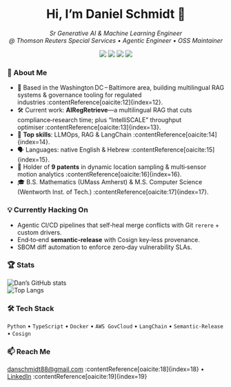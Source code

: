 <h1 align="center">Hi, I’m Daniel Schmidt 👋</h1>

<p align="center"><em>
Sr Generative AI & Machine Learning Engineer @ Thomson Reuters Special Services
 • Agentic Engineer • OSS Maintainer
</em></p>

<p align="center">
  <a href="https://github.com/danschmidt88"><img src="https://img.shields.io/github/followers/danschmidt88?label=Follow&style=social"></a>
  <a href="#"><img src="https://img.shields.io/badge/LLMOps-RAG-blueviolet"></a>
  <a href="https://github.com/danschmidt88/auto-pipeline/actions/workflows/ci.yml"><img src="https://img.shields.io/github/actions/workflow/status/danschmidt88/auto-pipeline/ci.yml?branch=main&label=build"></a>
  <a href="docs/sbom/latest.json"><img src="https://img.shields.io/badge/SBOM-CycloneDX-0078d6"></a>
</p>

### 🚀 About Me
- 📍 Based in the Washington DC – Baltimore area, building multilingual RAG systems & governance tooling for regulated industries :contentReference[oaicite:12]{index=12}.  
- 🛠️ Current work: **AIRegRetrieve**—a multilingual RAG that cuts compliance‑research time; plus “IntelliSCALE” throughput optimiser :contentReference[oaicite:13]{index=13}.  
- 🧰 **Top skills**: LLMOps, RAG & LangChain :contentReference[oaicite:14]{index=14}.  
- 🗣️ Languages: native English & Hebrew :contentReference[oaicite:15]{index=15}.  
- 🔬 Holder of **9 patents** in dynamic location sampling & multi‑sensor motion analytics :contentReference[oaicite:16]{index=16}.  
- 🎓 B.S. Mathematics (UMass Amherst) & M.S. Computer Science (Wentworth Inst. of Tech.) :contentReference[oaicite:17]{index=17}.

### 💡 Currently Hacking On
- Agentic CI/CD pipelines that self‑heal merge conflicts with Git `rerere` + custom drivers.  
- End‑to‑end **semantic‑release** with Cosign key‑less provenance.  
- SBOM diff automation to enforce zero‑day vulnerability SLAs.

### 🏆 Stats
![Dan’s GitHub stats](https://github-readme-stats.vercel.app/api?username=danschmidt88&show_icons=true)  
![Top Langs](https://github-readme-stats.vercel.app/api/top-langs/?username=danschmidt88&layout=compact)

### 🛠 Tech Stack
`Python` • `TypeScript` • `Docker` • `AWS GovCloud` • `LangChain` • `Semantic‑Release` • `Cosign`

### 📫 Reach Me
danschmidt88@gmail.com :contentReference[oaicite:18]{index=18} •  
[LinkedIn](https://www.linkedin.com/in/daniel-schmidt-574482b8) :contentReference[oaicite:19]{index=19}
